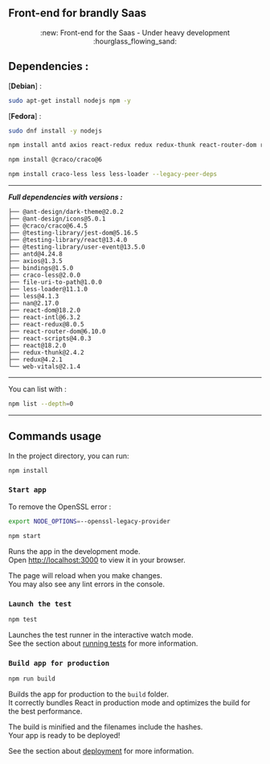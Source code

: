 ## Front-end for brandly Saas


<p align="center">
:new: Front-end for the Saas - Under heavy development :hourglass_flowing_sand:
</p>

## Dependencies :

\[**Debian**\] :

```bash
sudo apt-get install nodejs npm -y
```

\[**Fedora**\] :

```bash
sudo dnf install -y nodejs
```

```bash
npm install antd axios react-redux redux redux-thunk react-router-dom react-intl antd@4 @ant-design/icons @ant-design/dark-theme less less-loader react-scripts@4
```

```bash
npm install @craco/craco@6
```

```bash
npm install craco-less less less-loader --legacy-peer-deps
```

---

_**Full dependencies with versions :**_

```plaintext
├── @ant-design/dark-theme@2.0.2
├── @ant-design/icons@5.0.1
├── @craco/craco@6.4.5
├── @testing-library/jest-dom@5.16.5
├── @testing-library/react@13.4.0
├── @testing-library/user-event@13.5.0
├── antd@4.24.8
├── axios@1.3.5
├── bindings@1.5.0
├── craco-less@2.0.0
├── file-uri-to-path@1.0.0
├── less-loader@11.1.0
├── less@4.1.3
├── nan@2.17.0
├── react-dom@18.2.0
├── react-intl@6.3.2
├── react-redux@8.0.5
├── react-router-dom@6.10.0
├── react-scripts@4.0.3
├── react@18.2.0
├── redux-thunk@2.4.2
├── redux@4.2.1
└── web-vitals@2.1.4
```

---

You can list with :

```bash
npm list --depth=0
```
---

## Commands usage

In the project directory, you can run:

```bash
npm install
```

### `Start app`

To remove the OpenSSL error :

```bash
export NODE_OPTIONS=--openssl-legacy-provider
```

```bash
npm start
```

Runs the app in the development mode.  
Open [http://localhost:3000](http://localhost:3000) to view it in your browser.

The page will reload when you make changes.  
You may also see any lint errors in the console.

### `Launch the test`

```bash
npm test
```

Launches the test runner in the interactive watch mode.  
See the section about [running tests](https://facebook.github.io/create-react-app/docs/running-tests) for more information.

### `Build app for production`

```bash
npm run build
```

Builds the app for production to the `build` folder.  
It correctly bundles React in production mode and optimizes the build for the best performance.

The build is minified and the filenames include the hashes.  
Your app is ready to be deployed!

See the section about [deployment](https://facebook.github.io/create-react-app/docs/deployment) for more information.